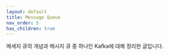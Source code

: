 ```yaml
---
layout: default
title: Message Queue
nav_order: 5
has_children: true
---
```


메세지 큐의 개념과 메시지 큐 중 하나인 Kafka에 대해 정리한 글입니다.